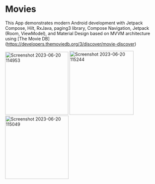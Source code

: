 # Movies

This App demonstrates modern Android development with Jetpack Compose, Hilt, RxJava, paging3 library, Compose Navigation,
Jetpack (Room, ViewModel), and Material Design based on MVVM architecture using  [The Movie DB]
(https://developers.themoviedb.org/3/discover/movie-discover)

<img width="203" alt="Screenshot 2023-06-20 114953" src="https://github.com/timife007/Movies/assets/59525449/e308f48d-4259-4eca-926f-a982caa1f288">

<img width="206" alt="Screenshot 2023-06-20 115244" src="https://github.com/timife007/Movies/assets/59525449/b581b24e-e91a-4939-a245-8ffdaaf20f6d">

<img width="204" alt="Screenshot 2023-06-20 115049" src="https://github.com/timife007/Movies/assets/59525449/8a08db04-b62f-4897-b09c-ddc4198f4199">
